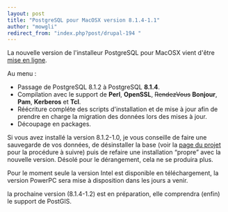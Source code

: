 ```yaml
---
layout: post
title: "PostgreSQL pour MacOSX version 8.1.4-1.1"
author: "mowgli"
redirect_from: "index.php?post/drupal-194 "
---
```




<p>

La nouvelle version de l'installeur PostgreSQL pour MacOSX vient d'être <a href="http://greg.rubyfr.net/pub/?page_id=10">mise en ligne</a>.

</p>

<p>

Au menu :

</p>

<ul>

<li>Passage de PostgreSQL 8.1.2 à PostgreSQL <strong>8.1.4</strong>.</li>

<li>Compilation avec le support de <strong>Perl</strong>, <strong>OpenSSL</strong>, <del>RendezVous</del>&nbsp;<strong>Bonjour</strong>, <strong>Pam</strong>, <strong>Kerberos</strong> et <strong>Tcl</strong>.</li>

<li>Réécriture compléte des scripts d'installation et de mise à jour afin de prendre en charge la migration des données lors des mises à jour.</li>

<li>Découpage en packages.</li>

</ul>

<p>

Si vous avez installé la version 8.1.2-1.0, je vous conseille de faire une sauvegarde de vos données, de désinstaller la base (voir la <a href="http://greg.rubyfr.net/pub/?page_id=10">page du projet</a> pour la procédure à suivre) puis de refaire une installation “propre” avec la nouvelle version. Désolé pour le dérangement, cela ne se produira plus.

</p>

<p>

Pour le moment seule la version Intel est disponible en téléchargement, la version PowerPC sera mise à disposition dans les jours a venir.

</p>

<p>

la prochaine version (8.1.4-1.2) est en préparation, elle comprendra (enfin) le support de PostGIS.

</p>